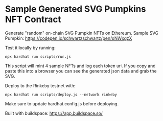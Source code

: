 # Sample Generated SVG Pumpkins NFT Contract

Generate "random" on-chain SVG Pumpkin NFTs on Ethereum.
Sample SVG Pumpkin: https://codepen.io/schwartzschwartz/pen/oNWxgzX

Test it locally by running:

```shell
npx hardhat run scripts/run.js
```

This script will mint 4 sample NFTs and log each token uri. If you copy and paste this into a browser you can see the generated json data and grab the SVG.


Deploy to the Rinkeby testnet with:

```shell
npx hardhat run scripts/deploy.js --network rinkeby
```
Make sure to update hardhat.config.js before deploying.



Built with buildspace: https://app.buildspace.so/
